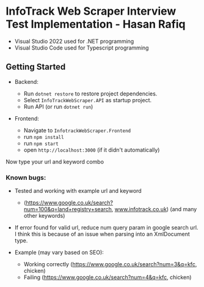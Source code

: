 # InfoTrack Web Scraper Interview Test Implementation - Hasan Rafiq

-   Visual Studio 2022 used for .NET programming
-   Visual Studio Code used for Typescript programming

## Getting Started

-   Backend:

    -   Run `dotnet restore` to restore project dependencies.
    -   Select `InfoTrackWebScraper.API` as startup project.
    -   Run API (or run `dotnet run`)

-   Frontend:

    -   Navigate to `InfotrackWebScraper.Frontend`
    -   run `npm install`
    -   run `npm start`
    -   open `http://localhost:3000` (if it didn't automatically)

Now type your url and keyword combo

### Known bugs:

-   Tested and working with example url and keyword

    -   (https://www.google.co.uk/search?num=100&q=land+registry+search, www.infotrack.co.uk) (and many other keywords)

-   If error found for valid url, reduce num query param in google search url. I think this is because of an issue when parsing into an XmlDocument type.

-   Example (may vary based on SEO):

    -   Working correctly (https://www.google.co.uk/search?num=3&q=kfc, chicken)
    -   Failing (https://www.google.co.uk/search?num=4&q=kfc, chicken)
